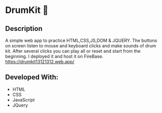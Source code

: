 # DrumKit 🥁

## Description
A simple web app to practice HTML,CSS,JS,DOM & JQUERY.
The buttons on screen listen to mouse and keyboard clicks and make sounds of drum kit.
After several clicks you can play all or reset and start from the beginning.
I deployed it and host it on FireBase.
https://drumkit13121312.web.app/

## Developed With:
* HTML
* CSS
* JavaScript
* JQuery




